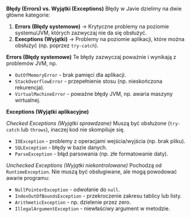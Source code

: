 
**Błędy (Errors) vs. Wyjątki (Exceptions)**
Błędy w Javie dzielimy na dwie główne kategorie:
1. **Errors (Błędy systemowe)** -> Krytyczne problemy na poziomie systemu/JVM, których zazwyczaj nie da się obsłużyć.
2. **Execptions (Wyjątki)** -> Problemy na poziomie aplikacji, które można obsłużyć (np. poprzez `try-catch`).

**Errors (Błędy systemowe)** 
Te błędy zazwyczaj poważnie i wynikają z problemów JVM, np.
- `OutOfMemoryError` - brak pamięci dla aplikacji.
- `StackOverflowError` - przepełnienie stosu (np. nieskończona rekurencja).
- `VirtualMachineError` - poważne błędy JVM, np. awaria maszyny wirtualnej.

**Exceptions (Wyjątki aplikacyjne)**

*Checked Exceptions (Wyjątki sprawdzane)*
Muszą być obsłużone (`try-catch` lub `throws`), inaczej kod nie skompiluje się.
- `IOException` - problemy z operacjami wejścia/wyjścia (np. brak pliku).
- `SQLException` - błędy w bazie danych.
- `ParseException` - błąd parsowania (np. złe formatowanie daty).

*Unchecked Exceptions (Wyjątki niekontrolowane)*
Pochodzą od `RuntimeException`. Nie muszą być obsługiwane, ale mogą powodować awarie programu:
- `NullPointerException` - odwołanie do `null`.
- `IndexOutOfBoundsException` - przekroczenie zakresu tablicy lub listy.
- `ArithmeticException` - np. dzielenie przez zero.
- `IllegalArgumentException` - niewłaściwy argument w metodzie.

